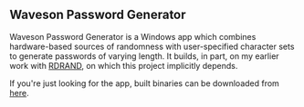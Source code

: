 Waveson Password Generator
--------------------------

Waveson Password Generator is a Windows app which combines hardware-based sources of randomness with user-specified character sets to generate passwords of varying length. It builds, in part, on my earlier work with [RDRAND](https://github.com/viathefalcon/rdrand_msvc_2010/), on which this project implicitly depends.

If you're just looking for the app, built binaries can be downloaded from [here](https://viathefalcon.net/waveson/wpg/).
